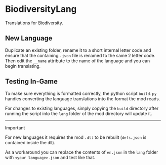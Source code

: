 # BiodiversityLang
Translations for Biodiversity.

## New Language
Duplicate an existing folder, rename it to a short internal letter code and ensure that the containing `.json` file is renamed to the same 2 letter code. Then edit the `__name` attribute to the name of the language and you can begin translating.

## Testing In-Game
To make sure everything is formatted correctly, the python script `build.py` handles converting the language translations into the format the mod reads.

For changes to existing languages, simply copying the `build` directory after running the script into the `lang` folder of the mod directory will update it.

---

> [!IMPORTANT]
> For new languages it requires the mod `.dll` to be rebuilt (`defs.json` is contained inside the dll).

As a workaround you can replace the contents of `en.json` in the `lang` folder with `<your language>.json` and test like that.
